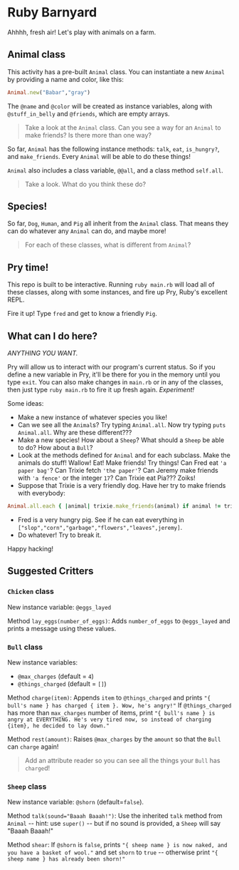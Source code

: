 # Ruby Barnyard

Ahhhh, fresh air! Let's play with animals on a farm.

## Animal class
This activity has a pre-built `Animal` class. You can instantiate a new `Animal` by providing a name and color, like this:
```ruby
Animal.new("Babar","gray")
```
The `@name` and `@color` will be created as instance variables, along with `@stuff_in_belly` and `@friends`, which are empty arrays.
>Take a look at the `Animal` class. Can you see a way for an `Animal` to make friends? Is there more than one way?

So far, `Animal` has the following instance methods: `talk`, `eat`, `is_hungry?`, and `make_friends`. Every `Animal` will be able to do these things!

`Animal` also includes a class variable, `@@all`, and a class method `self.all`.
>Take a look. What do you think these do?

## Species!
So far, `Dog`, `Human`, and `Pig` all inherit from the `Animal` class. That means they can do whatever any `Animal` can do, and maybe more!
>For each of these classes, what is different from `Animal`?

## Pry time!
This repo is built to be interactive. Running `ruby main.rb` will load all of these classes, along with some instances, and fire up Pry, Ruby's excellent REPL.

Fire it up! Type `fred` and get to know a friendly `Pig`.

## What can I do here?
*ANYTHING YOU WANT.*

Pry will allow us to interact with our program's current status. So if you define a new variable in Pry, it'll be there for you in the memory until you type `exit`. You can also make changes in `main.rb` or in any of the classes, then just type `ruby main.rb` to fire it up fresh again. *Experiment!*

Some ideas:
* Make a new instance of whatever species you like!
* Can we see all the `Animal`s? Try typing `Animal.all`. Now try typing `puts Animal.all`. Why are these different???
* Make a new species! How about a `Sheep`? What should a `Sheep` be able to do? How about a `Bull`?
* Look at the methods defined for `Animal` and for each subclass. Make the animals do stuff! Wallow! Eat! Make friends! Try things! Can Fred eat `'a paper bag'`? Can Trixie fetch `'the paper'`? Can Jeremy make friends with `'a fence'` or the integer `17`? Can Trixie eat Pia??? Zoiks!
* Suppose that Trixie is a very friendly dog. Have her try to make friends with everybody:
```ruby
Animal.all.each { |animal| trixie.make_friends(animal) if animal != trixie }
```
* Fred is a very hungry pig. See if he can eat everything in `["slop","corn","garbage","flowers","leaves",jeremy]`.
* Do whatever! Try to break it.

Happy hacking!

## Suggested Critters

### `Chicken` class
New instance variable: `@eggs_layed`

Method `lay_eggs(number_of_eggs)`: Adds `number_of_eggs` to `@eggs_layed` and prints a message using these values.

### `Bull` class
New instance variables: 
* `@max_charges` (default = `4`)
* `@things_charged` (default = `[]`)

Method `charge(item)`: Appends `item` to `@things_charged` and prints `"{ bull's name } has charged { item }. Wow, he's angry!"` If `@things_charged` has more than `max_charges` number of items, print `"{ bull's name } is angry at EVERYTHING. He's very tired now, so instead of charging {item}, he decided to lay down."`

Method `rest(amount)`: Raises `@max_charges` by the `amount` so that the `Bull` can `charge` again!
>Add an attribute reader so you can see all the things your `Bull` has `charge`d!

### `Sheep` class
New instance variable: `@shorn` (default=`false`).

Method `talk(sound="Baaah Baaah!")`: Use the inherited `talk` method from `Animal` -- hint: use `super()` -- but if no sound is provided, a `Sheep` will say "Baaah Baaah!"

Method `shear`: If `@shorn` is `false`, prints `"{ sheep name } is now naked, and you have a basket of wool."` and set `shorn` to `true` -- otherwise print `"{ sheep name } has already been shorn!"`